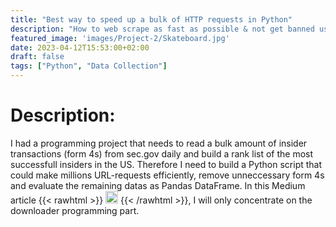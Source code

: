 ```yaml
---
title: "Best way to speed up a bulk of HTTP requests in Python"
description: "How to web scrape as fast as possible & not get banned using Asyncio?"
featured_image: 'images/Project-2/Skateboard.jpg'
date: 2023-04-12T15:53:00+02:00
draft: false
tags: ["Python", "Data Collection"]
---
```


# Description:
I had a programming project that needs to read a bulk amount of insider transactions (form 4s) from sec.gov daily and build a rank list of the most successfull insiders in the US. Therefore I need to build a Python script that could make millions URL-requests efficiently, remove unneccessary form 4s and evaluate the remaining datas as Pandas DataFrame. In this Medium article {{< rawhtml >}} 
  <a href="https://medium.com/dev-genius/best-way-to-speed-up-a-bulk-of-http-requests-in-python-4ec75badabed"><img src="/images/siteimages/link_icon.png" style="width:20px;height:20px;"></a>
{{< /rawhtml >}}, I will only concentrate on the downloader programming part.
